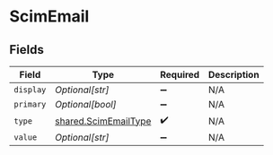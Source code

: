 # ScimEmail


## Fields

| Field                                                        | Type                                                         | Required                                                     | Description                                                  |
| ------------------------------------------------------------ | ------------------------------------------------------------ | ------------------------------------------------------------ | ------------------------------------------------------------ |
| `display`                                                    | *Optional[str]*                                              | :heavy_minus_sign:                                           | N/A                                                          |
| `primary`                                                    | *Optional[bool]*                                             | :heavy_minus_sign:                                           | N/A                                                          |
| `type`                                                       | [shared.ScimEmailType](../../models/shared/scimemailtype.md) | :heavy_check_mark:                                           | N/A                                                          |
| `value`                                                      | *Optional[str]*                                              | :heavy_minus_sign:                                           | N/A                                                          |